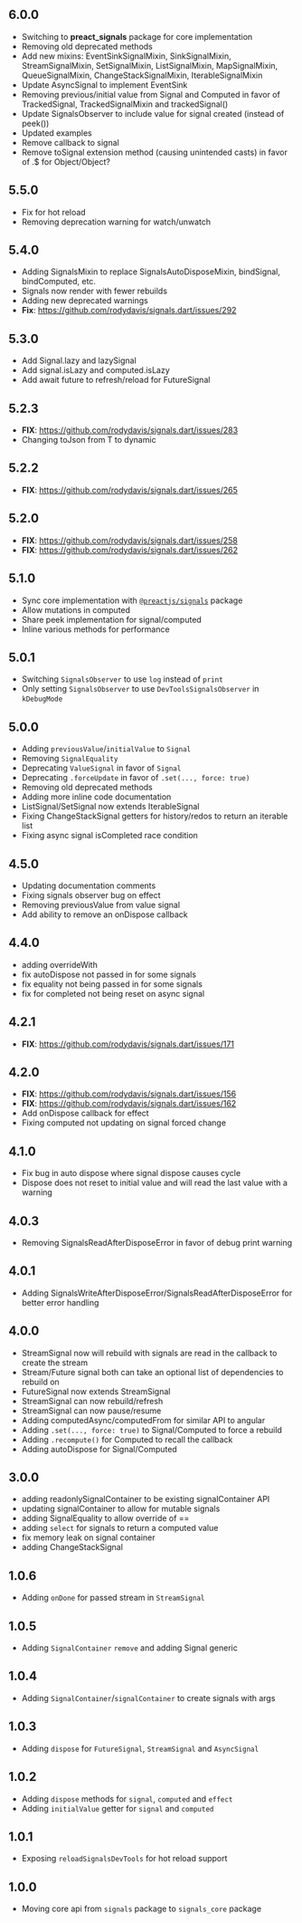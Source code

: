 ## 6.0.0

- Switching to **preact_signals** package for core implementation
- Removing old deprecated methods
- Add new mixins: EventSinkSignalMixin, SinkSignalMixin, StreamSignalMixin, SetSignalMixin, ListSignalMixin, MapSignalMixin, QueueSignalMixin, ChangeStackSignalMixin, IterableSignalMixin
- Update AsyncSignal to implement EventSink
- Removing previous/initial value from Signal and Computed in favor of TrackedSignal, TrackedSignalMixin and trackedSignal()
- Update SignalsObserver to include value for signal created (instead of peek())
- Updated examples
- Remove callback to signal
- Remove toSignal extension method (causing unintended casts) in favor of .$ for Object/Object?

## 5.5.0

- Fix for hot reload
- Removing deprecation warning for watch/unwatch

## 5.4.0

- Adding SignalsMixin to replace SignalsAutoDisposeMixin, bindSignal, bindComputed, etc.
- Signals now render with fewer rebuilds
- Adding new deprecated warnings
- **Fix**: https://github.com/rodydavis/signals.dart/issues/292

## 5.3.0

- Add Signal.lazy and lazySignal
- Add signal.isLazy and computed.isLazy
- Add await future to refresh/reload for FutureSignal

## 5.2.3

- **FIX**: https://github.com/rodydavis/signals.dart/issues/283
- Changing toJson from T to dynamic

## 5.2.2

- **FIX**: https://github.com/rodydavis/signals.dart/issues/265

## 5.2.0

- **FIX**: https://github.com/rodydavis/signals.dart/issues/258
- **FIX**: https://github.com/rodydavis/signals.dart/issues/262

## 5.1.0

- Sync core implementation with [`@preactjs/signals`](https://github.com/preactjs/signals/commit/26cd3ab41313ebccbc38ed0b7af605a4e868b93b) package
- Allow mutations in computed
- Share peek implementation for signal/computed
- Inline various methods for performance

## 5.0.1

- Switching `SignalsObserver` to use `log` instead of `print`
- Only setting `SignalsObserver` to use `DevToolsSignalsObserver` in `kDebugMode`

## 5.0.0

- Adding `previousValue`/`initialValue` to `Signal`
- Removing `SignalEquality`
- Deprecating `ValueSignal` in favor of `Signal`
- Deprecating `.forceUpdate` in favor of `.set(..., force: true)`
- Removing old deprecated methods
- Adding more inline code documentation
- ListSignal/SetSignal now extends IterableSignal
- Fixing ChangeStackSignal getters for history/redos to return an iterable list
- Fixing async signal isCompleted race condition

## 4.5.0

- Updating documentation comments
- Fixing signals observer bug on effect
- Removing previousValue from value signal
- Add ability to remove an onDispose callback

## 4.4.0

- adding overrideWith
- fix autoDispose not passed in for some signals
- fix equality not being passed in for some signals
- fix for completed not being reset on async signal

## 4.2.1

- **FIX**: https://github.com/rodydavis/signals.dart/issues/171

## 4.2.0

- **FIX**: https://github.com/rodydavis/signals.dart/issues/156
- **FIX**: https://github.com/rodydavis/signals.dart/issues/162
- Add onDispose callback for effect
- Fixing computed not updating on signal forced change

## 4.1.0

- Fix bug in auto dispose where signal dispose causes cycle
- Dispose does not reset to initial value and will read the last value with a warning

## 4.0.3

- Removing SignalsReadAfterDisposeError in favor of debug print warning

## 4.0.1

- Adding SignalsWriteAfterDisposeError/SignalsReadAfterDisposeError for better error handling

## 4.0.0

- StreamSignal now will rebuild with signals are read in the callback to create the stream
- Stream/Future signal both can take an optional list of dependencies to rebuild on
- FutureSignal now extends StreamSignal
- StreamSignal can now rebuild/refresh
- StreamSignal can now pause/resume
- Adding computedAsync/computedFrom for similar API to angular
- Adding `.set(..., force: true)` to Signal/Computed to force a rebuild
- Adding `.recompute()` for Computed to recall the callback
- Adding autoDispose for Signal/Computed

## 3.0.0

- adding readonlySignalContainer to be existing signalContainer API
- updating signalContainer to allow for mutable signals
- adding SignalEquality to allow override of ==
- adding `select` for signals to return a computed value
- fix memory leak on signal container
- adding ChangeStackSignal

## 1.0.6

- Adding `onDone` for passed stream in `StreamSignal`

## 1.0.5

- Adding `SignalContainer` `remove` and adding Signal generic

## 1.0.4

- Adding `SignalContainer`/`signalContainer` to create signals with args

## 1.0.3

- Adding `dispose` for `FutureSignal`, `StreamSignal` and  `AsyncSignal`

## 1.0.2

- Adding `dispose` methods for `signal`, `computed` and `effect`
- Adding `initialValue` getter for `signal` and `computed`

## 1.0.1

- Exposing `reloadSignalsDevTools` for hot reload support

## 1.0.0

- Moving core api from `signals` package to `signals_core` package
